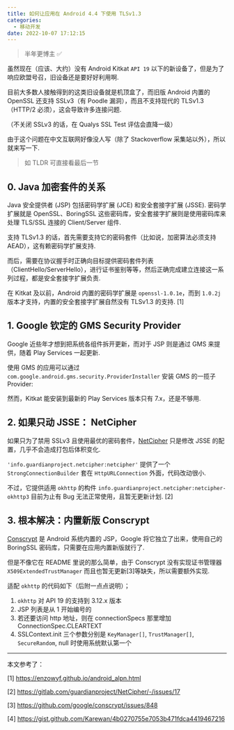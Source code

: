 ```yaml
---
title: 如何让应用在 Android 4.4 下使用 TLSv1.3
categories:
  - 移动开发
date: 2022-10-07 17:12:15
---
```


> 半年更博主 ✅

虽然现在（应该、大约）没有 Android Kitkat `API 19` 以下的新设备了，但是为了响应欧盟号召，旧设备还是要好好利用啊. 

目前大多数人接触得到的这类旧设备就是机顶盒了，而旧版 Android 内置的 OpenSSL 还支持 SSLv3（有 Poodle 漏洞），而且不支持现代的 TLSv1.3（HTTP/2 必须），这会导致许多连接问题.

（不关闭 SSLv3 的话，在 Qualys SSL Test 评估会直降一级）

由于这个问题在中文互联网好像没人写（除了 Stackoverflow 采集站以外），所以就来写一下.

<!--more-->

> 如 TLDR 可直接看最后一节

## 0. Java 加密套件的关系

Java 安全提供者 (JSP) 包括密码学扩展 (JCE) 和安全套接字扩展 (JSSE). 密码学扩展就是 OpenSSL、BoringSSL 这些密码库，安全套接字扩展则是使用密码库来处理 TLS/SSL 连接的 Client/Server 组件.

支持 TLSv1.3 的话，首先需要支持它的密码套件（比如说，加密算法必须支持 AEAD），这有赖密码学扩展支持.

而后，需要在协议握手时正确向目标提供密码套件列表（ClientHello/ServerHello），进行证书鉴别等等，然后正确完成建立连接这一系列过程，都是安全套接字扩展负责.

在 Kitkat 及以前，Android 内置的密码学扩展是 `openssl-1.0.1e`，而到 `1.0.2j` 版本才支持，内置的安全套接字扩展自然没有 TLSv1.3 的支持. [1]

## 1. Google 钦定的 GMS Security Provider 

Google 近些年才想到把系统各组件拆开更新，而对于 JSP 则是通过 GMS 来提供，随着 Play Services 一起更新.

使用 GMS 的应用可以通过 `com.google.android.gms.security.ProviderInstaller` 安装 GMS 的一揽子 Provider:

<script src="https://gist.github.com/patrickhammond/0b13ec35160af758d98c.js"></script>

然而，Kitkat 能安装到最新的 Play Services 版本只有 7.x，还是不够用.

## 2. 如果只动 JSSE： NetCipher

如果只为了禁用 SSLv3 且使用最优的密码套件，[NetCipher](https://github.com/guardianproject/NetCipher) 只是修改 JSSE 的配置，几乎不会造成打包后体积变化.

`'info.guardianproject.netcipher:netcipher'` 提供了一个 `StrongConnectionBuilder` 套在 `HttpURLConnection` 外面，代码改动很小.

不过，它提供适用 `okhttp` 的构件 `info.guardianproject.netcipher:netcipher-okhttp3` 目前为止有 Bug 无法正常使用，且暂无更新计划. [2]

## 3. 根本解决：内置新版 Conscrypt

[Conscrypt](https://github.com/google/conscrypt) 是 Android 系统内置的 JSP，Google 将它独立了出来，使用自己的 BoringSSL 密码库，只需要在应用内置新版就行了.

但是不像它在 README 里说的那么简单，由于 Conscrypt 没有实现证书管理器 `X509ExtendedTrustManager` 而且也暂无更新[3]等缺失，所以需要额外实现.

适配 `okhttp` 的代码如下（后附一点点说明）；

<script src="https://gist.github.com/Karewan/4b0270755e7053b471fdca4419467216.js"></script>

1. `okhttp` 对 API 19 的支持到 3.12.x 版本
2. JSP 列表是从 1 开始编号的
3. 若还要访问 http 地址，则在 connectionSpecs 那里增加 ConnectionSpec.CLEARTEXT
4. SSLContext.init 三个参数分别是 `KeyManager[]`, `TrustManager[]`, `SecureRandom`, null 时使用系统默认第一个

* * *

本文参考了：

[1] https://enzowyf.github.io/android_alpn.html

[2] https://gitlab.com/guardianproject/NetCipher/-/issues/17

[3] https://github.com/google/conscrypt/issues/848

[4] https://gist.github.com/Karewan/4b0270755e7053b471fdca4419467216